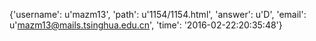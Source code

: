 {'username': u'mazm13', 'path': u'1154/1154.html', 'answer': u'D', 'email': u'mazm13@mails.tsinghua.edu.cn', 'time': '2016-02-22:20:35:48'}
